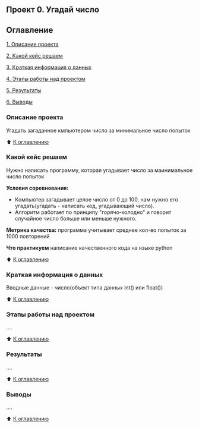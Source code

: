 ## Проект 0. Угадай число

## Оглавление
[1. Описание проекта](https://github.com/vladuxakharlamov/sf_data_science/tree/main/project_0/README.md#Описание-проекта)

[2. Какой кейс решаем](https://github.com/vladuxakharlamov/sf_data_science/tree/main/project_0/README.md#Какой-кейс-решаем)

[3. Краткая информация о данных](https://github.com/vladuxakharlamov/sf_data_science/tree/main/project_0/README.md#Краткая-информация-о-данных)

[4. Этапы работы над проектом](https://github.com/vladuxakharlamov/sf_data_science/tree/main/project_0/README.md#Этапы-работы-над-проектом)

[5. Результаты](https://github.com/vladuxakharlamov/sf_data_science/tree/main/project_0/README.md#Результаты)

[6. Выводы](https://github.com/vladuxakharlamov/sf_data_science/tree/main/project_0/README.md#Выводы)

### Описание проекта
Угадать загаданное кмпьютером число за минимальное число попыток

:arrow_up: [К оглавлению](https://github.com/vladuxakharlamov/sf_data_science/tree/main/project_0/README.md#Оглавление)
### Какой кейс решаем
Нужно написать программу, которая угадывает число за маинимальное число попыток

**Условия соревнования:**
- Компьютер загадывает целое число от 0 до 100, нам нужно его угадать(угадать - написать код, угадывающий число).
- Алгоритм работает по принципу "горячо-холодно" и говорит случайное число больше или меньше нужного.

**Метрика качества:**
программа учитывает среднее кол-во попыток за 1000 повторений

**Что практикуем**
написание качественного кода на языке python

:arrow_up: [К оглавлению](https://github.com/vladuxakharlamov/sf_data_science/tree/main/project_0/README.md#Оглавление)
### Краткая информация о данных
Вводные данные - число(объект типа данных int() или float())

:arrow_up: [К оглавлению](https://github.com/vladuxakharlamov/sf_data_science/tree/main/project_0/README.md#Оглавление)
### Этапы работы над проектом
....

:arrow_up: [К оглавлению](https://github.com/vladuxakharlamov/sf_data_science/tree/main/project_0/README.md#Оглавление)
### Результаты
....

:arrow_up: [К оглавлению](https://github.com/vladuxakharlamov/sf_data_science/tree/main/project_0/README.md#Оглавление)
### Выводы
....

:arrow_up: [К оглавлению](https://github.com/vladuxakharlamov/sf_data_science/tree/main/project_0/README.md#Оглавление)